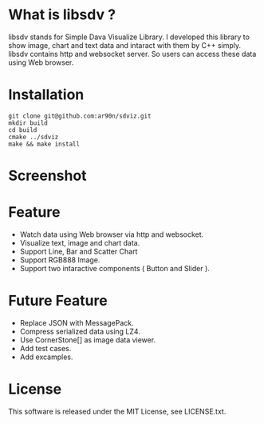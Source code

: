 What is libsdv ?
===============
libsdv stands for Simple Dava Visualize Library.
I developed this library to show image, chart and text data and intaract with them by C++ simply.
libsdv contains http and websocket server. So users can access these data using Web browser.

Installation
===============

    git clone git@github.com:ar90n/sdviz.git
    mkdir build
    cd build
    cmake ../sdviz
    make && make install

Screenshot
===============

Feature
===============
* Watch data using Web browser via http and websocket.
* Visualize text, image and chart data.
* Support Line, Bar and Scatter Chart
* Support RGB888 Image.
* Support two intaractive components ( Button and Slider ).

Future Feature
===============
* Replace JSON with MessagePack.
* Compress serialized data using LZ4.
* Use CornerStone[] as image data viewer.
* Add test cases.
* Add excamples.

License
===============
This software is released under the MIT License, see LICENSE.txt.
